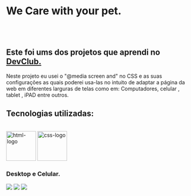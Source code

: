<h1>We Care with your pet.</h1>
<br>
<br>
<h2>Este foi ums dos projetos  que aprendi no <a href="https://rodolfomori.com.br/devclub">DevClub.</a></h2>
<p>Neste projeto eu usei o "@media screen and" no CSS e as suas configurações as quais  poderei usa-las no intuito de adaptar a página da web em diferentes larguras de telas como em: Computadores, celular , tablet , iPAD entre outros.</p>

<h2> Tecnologias utilizadas:</h2>
<br>
<img src="https://img.shields.io/badge/HTML-239120?logo=html5&logoColor=white&style=for-the-badge" alt=html-logo width="80px" />
<img src="https://img.shields.io/badge/CSS3-1572B6?style=for-the-badge&logo=css3&logoColor=white"  alt=css-logo  width="80px" />
<h3>Desktop e Celular.</h3>
<img src="https://github.com/sergiopro48/Projeto-We-Care/blob/main/assets/Desktop.png?raw=true/"> 
<img src="https://github.com/sergiopro48/Projeto-We-Care/blob/main/assets/celularr.png?raw=true/">
<img src="https://github.com/sergiopro48/We-Care-Responsivo-/blob/main/assets/github%20WE%20CARE.png?raw=true/">
